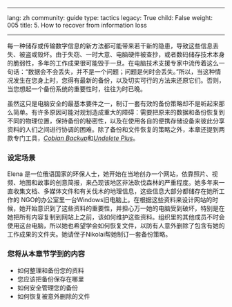 

---

lang: zh
community: guide
type: tactics
legacy: True
child: False
weight: 005
title: 5. How to recover from information loss

---

每一种储存或传输数字信息的新方法都可能带来若干新的隐患，导致这些信息丢失、被盗或毁坏。由于失窃、一时大意、电脑硬件被查抄，或者数码储存技术本身的脆弱性，多年的工作成果很可能毁于一旦。在电脑技术支援专家中流传着这么一句话：“数据会不会丢失，并不是一个问题；问题是何时会丢失。”所以，当这种情况发生在您身上时，您得有最新的备份，以及切实可行的方法来还原它们。否则，当您想起一个备份系统的重要性时，往往为时已晚。

虽然这只是电脑安全的最基本要件之一，制订一套有效的备份策略却不是听起来那么简单。有许多原因可能对规划造成重大的障碍：需要把原来的数据和备份恢复到不同的物理位置，保持备份的秘密性，以及在使用各自的便携存储设备来彼此分享资料的人们之间进行协调的困难。除了备份和文件恢复的策略之外，本章还提到两款专门工具，[*Cobian Backup*](/zh/glossary#Cobian_Backup)和[*Undelete Plus*](/zh/glossary#Undelete_Plus)。 

### 设定场景 ###
<div class="background" markdown="1">
Elena 是一位俄语国家的环保人士，她开始在当地创办一个网站，依靠照片、视频、地图和故事的创意简报，来凸现该地区非法砍伐森林的严重程度。她多年来一直收集文档、多媒体文件和有关伐木的地理信息，这些信息大部分都储存在她所工作的 NGO的办公室里一台Windows旧电脑上。在根据这些资料来设计网站的时候，她开始意识到了这些资料的重要性，并担心万一她的电脑受到破坏，特别是在她把所有内容复制到网站上之前，该如何维护这些资料。组织里的其他成员不时会使用这台电脑，所以她也希望学会如何恢复文件，以防有人意外删除了包含有她的工作成果的文件夹。她请侄子Nikolai帮她制订一套备份策略。
</div>

### 您将从本章节学到的内容 ###

- 如何整理和备份您的资料
- 您应该把备份保存在哪里
- 如何安全管理您的备份
- 如何恢复被意外删除的文件
	

